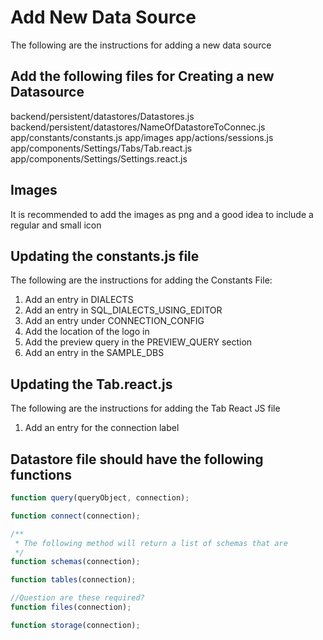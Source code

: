 # Add New Data Source

The following are the instructions for adding a new data source 

## Add the following files for Creating a new Datasource

backend/persistent/datastores/Datastores.js
backend/persistent/datastores/NameOfDatastoreToConnec.js
app/constants/constants.js
app/images
app/actions/sessions.js
app/components/Settings/Tabs/Tab.react.js
app/components/Settings/Settings.react.js


## Images
It is recommended to add the images as png and a good idea to include a regular and small icon

## Updating the constants.js file
The following are the instructions for adding the Constants File:
1. Add an entry in DIALECTS
2. Add an entry in SQL_DIALECTS_USING_EDITOR
3. Add an entry under CONNECTION_CONFIG
4. Add the location of the logo in 
5. Add the preview query in the PREVIEW_QUERY section
6. Add an entry in the SAMPLE_DBS 


## Updating the Tab.react.js 
The following are the instructions for adding the Tab React JS file
1. Add an entry for the connection label

## Datastore file should have the following functions
```javascript
function query(queryObject, connection); 

function connect(connection);

/**
 * The following method will return a list of schemas that are 
 */
function schemas(connection);

function tables(connection);

//Question are these required?
function files(connection);

function storage(connection); 
```